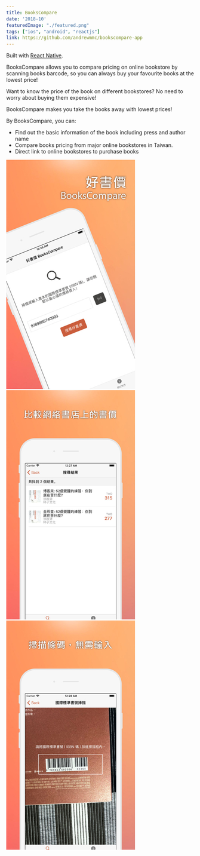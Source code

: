 ```yaml
---
title: BooksCompare
date: '2018-10'
featuredImage: "./featured.png"
tags: ["ios", "android", "reactjs"]
link: https://github.com/andrewmmc/bookscompare-app
---
```


Built with [React Native](https://facebook.github.io/react-native/).

BooksCompare allows you to compare pricing on online bookstore by scanning books barcode, so you can always buy your favourite books at the lowest price!

Want to know the price of the book on different bookstores? No need to worry about buying them expensive!

BooksCompare makes you take the books away with lowest prices!

By BooksCompare, you can:
* Find out the basic information of the book including press and author name
* Compare books pricing from major online bookstores in Taiwan.
* Direct link to online bookstores to purchase books

![](./capture1.jpg)
![](./capture2.jpg)
![](./capture3.jpg)
